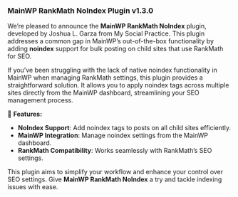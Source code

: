 ### MainWP RankMath NoIndex Plugin v1.3.0

We’re pleased to announce the **MainWP RankMath NoIndex** plugin, developed by Joshua L. Garza from My Social Practice. This plugin addresses a common gap in MainWP’s out-of-the-box functionality by adding **noindex** support for bulk posting on child sites that use RankMath for SEO.

If you’ve been struggling with the lack of native noindex functionality in MainWP when managing RankMath settings, this plugin provides a straightforward solution. It allows you to apply noindex tags across multiple sites directly from the MainWP dashboard, streamlining your SEO management process.

🔹 **Features:**
- **NoIndex Support**: Add noindex tags to posts on all child sites efficiently.
- **MainWP Integration**: Manage noindex settings from the MainWP dashboard.
- **RankMath Compatibility**: Works seamlessly with RankMath’s SEO settings.

This plugin aims to simplify your workflow and enhance your control over SEO settings. Give **MainWP RankMath NoIndex** a try and tackle indexing issues with ease.
